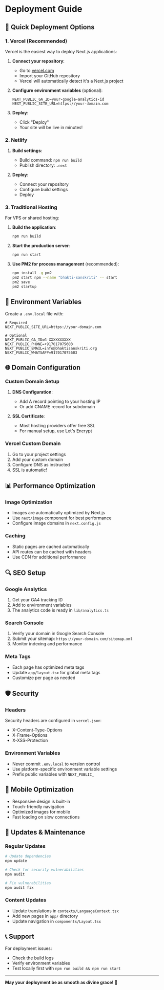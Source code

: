 # Deployment Guide

## 🚀 Quick Deployment Options

### 1. Vercel (Recommended)

Vercel is the easiest way to deploy Next.js applications:

1. **Connect your repository**:
   - Go to [vercel.com](https://vercel.com)
   - Import your GitHub repository
   - Vercel will automatically detect it's a Next.js project

2. **Configure environment variables** (optional):
   ```
   NEXT_PUBLIC_GA_ID=your-google-analytics-id
   NEXT_PUBLIC_SITE_URL=https://your-domain.com
   ```

3. **Deploy**:
   - Click "Deploy"
   - Your site will be live in minutes!

### 2. Netlify

1. **Build settings**:
   - Build command: `npm run build`
   - Publish directory: `.next`

2. **Deploy**:
   - Connect your repository
   - Configure build settings
   - Deploy

### 3. Traditional Hosting

For VPS or shared hosting:

1. **Build the application**:
   ```bash
   npm run build
   ```

2. **Start the production server**:
   ```bash
   npm run start
   ```

3. **Use PM2 for process management** (recommended):
   ```bash
   npm install -g pm2
   pm2 start npm --name "bhakti-sanskriti" -- start
   pm2 save
   pm2 startup
   ```

## 🔧 Environment Variables

Create a `.env.local` file with:

```env
# Required
NEXT_PUBLIC_SITE_URL=https://your-domain.com

# Optional
NEXT_PUBLIC_GA_ID=G-XXXXXXXXXX
NEXT_PUBLIC_PHONE=+917017075603
NEXT_PUBLIC_EMAIL=info@bhaktisanskriti.org
NEXT_PUBLIC_WHATSAPP=917017075603
```

## 🌐 Domain Configuration

### Custom Domain Setup

1. **DNS Configuration**:
   - Add A record pointing to your hosting IP
   - Or add CNAME record for subdomain

2. **SSL Certificate**:
   - Most hosting providers offer free SSL
   - For manual setup, use Let's Encrypt

### Vercel Custom Domain

1. Go to your project settings
2. Add your custom domain
3. Configure DNS as instructed
4. SSL is automatic!

## 📊 Performance Optimization

### Image Optimization

- Images are automatically optimized by Next.js
- Use `next/image` component for best performance
- Configure image domains in `next.config.js`

### Caching

- Static pages are cached automatically
- API routes can be cached with headers
- Use CDN for additional performance

## 🔍 SEO Setup

### Google Analytics

1. Get your GA4 tracking ID
2. Add to environment variables
3. The analytics code is ready in `lib/analytics.ts`

### Search Console

1. Verify your domain in Google Search Console
2. Submit your sitemap: `https://your-domain.com/sitemap.xml`
3. Monitor indexing and performance

### Meta Tags

- Each page has optimized meta tags
- Update `app/layout.tsx` for global meta tags
- Customize per page as needed

## 🛡️ Security

### Headers

Security headers are configured in `vercel.json`:
- X-Content-Type-Options
- X-Frame-Options  
- X-XSS-Protection

### Environment Variables

- Never commit `.env.local` to version control
- Use platform-specific environment variable settings
- Prefix public variables with `NEXT_PUBLIC_`

## 📱 Mobile Optimization

- Responsive design is built-in
- Touch-friendly navigation
- Optimized images for mobile
- Fast loading on slow connections

## 🔄 Updates & Maintenance

### Regular Updates

```bash
# Update dependencies
npm update

# Check for security vulnerabilities
npm audit

# Fix vulnerabilities
npm audit fix
```

### Content Updates

- Update translations in `contexts/LanguageContext.tsx`
- Add new pages in `app/` directory
- Update navigation in `components/Layout.tsx`

## 📞 Support

For deployment issues:
- Check the build logs
- Verify environment variables
- Test locally first with `npm run build && npm run start`

---

**May your deployment be as smooth as divine grace!** 🙏